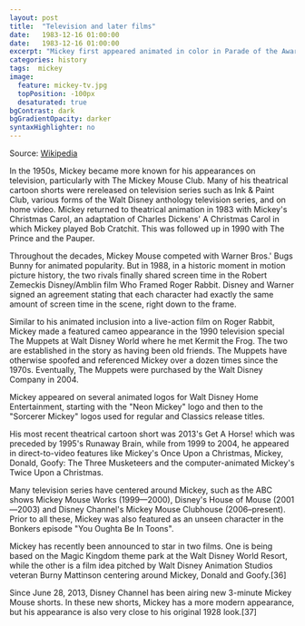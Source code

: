 ```yaml
---
layout: post
title:  "Television and later films"
date:   1983-12-16 01:00:00
date:   1983-12-16 01:00:00
excerpt: "Mickey first appeared animated in color in Parade of the Award Nominees in 1932, however the film strip was..."
categories: history
tags:  mickey
image:
  feature: mickey-tv.jpg
  topPosition: -100px
  desaturated: true
bgContrast: dark
bgGradientOpacity: darker
syntaxHighlighter: no
---
```

Source: [Wikipedia](https://en.wikipedia.org/wiki/Mickey_Mouse)

In the 1950s, Mickey became more known for his appearances on television, particularly with The Mickey Mouse Club. Many of his theatrical cartoon shorts were rereleased on television series such as Ink & Paint Club, various forms of the Walt Disney anthology television series, and on home video. Mickey returned to theatrical animation in 1983 with Mickey's Christmas Carol, an adaptation of Charles Dickens' A Christmas Carol in which Mickey played Bob Cratchit. This was followed up in 1990 with The Prince and the Pauper.

Throughout the decades, Mickey Mouse competed with Warner Bros.' Bugs Bunny for animated popularity. But in 1988, in a historic moment in motion picture history, the two rivals finally shared screen time in the Robert Zemeckis Disney/Amblin film Who Framed Roger Rabbit. Disney and Warner signed an agreement stating that each character had exactly the same amount of screen time in the scene, right down to the frame.

Similar to his animated inclusion into a live-action film on Roger Rabbit, Mickey made a featured cameo appearance in the 1990 television special The Muppets at Walt Disney World where he met Kermit the Frog. The two are established in the story as having been old friends. The Muppets have otherwise spoofed and referenced Mickey over a dozen times since the 1970s. Eventually, The Muppets were purchased by the Walt Disney Company in 2004.

Mickey appeared on several animated logos for Walt Disney Home Entertainment, starting with the "Neon Mickey" logo and then to the "Sorcerer Mickey" logos used for regular and Classics release titles.

His most recent theatrical cartoon short was 2013's Get A Horse! which was preceded by 1995's Runaway Brain, while from 1999 to 2004, he appeared in direct-to-video features like Mickey's Once Upon a Christmas, Mickey, Donald, Goofy: The Three Musketeers and the computer-animated Mickey's Twice Upon a Christmas.

Many television series have centered around Mickey, such as the ABC shows Mickey Mouse Works (1999—2000), Disney's House of Mouse (2001—2003) and Disney Channel's Mickey Mouse Clubhouse (2006–present). Prior to all these, Mickey was also featured as an unseen character in the Bonkers episode "You Oughta Be In Toons".

Mickey has recently been announced to star in two films. One is being based on the Magic Kingdom theme park at the Walt Disney World Resort, while the other is a film idea pitched by Walt Disney Animation Studios veteran Burny Mattinson centering around Mickey, Donald and Goofy.[36]

Since June 28, 2013, Disney Channel has been airing new 3-minute Mickey Mouse shorts. In these new shorts, Mickey has a more modern appearance, but his appearance is also very close to his original 1928 look.[37]
